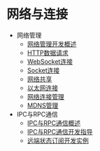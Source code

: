 # 网络与连接

- 网络管理
  - [网络管理开发概述](net-mgmt-overview.md)
  - [HTTP数据请求](http-request.md)
  - [WebSocket连接](websocket-connection.md)
  - [Socket连接](socket-connection.md)
  - [网络共享](net-sharing.md)
  - [以太网连接](net-ethernet.md)
  - [网络连接管理](net-connection-manager.md)
  - [MDNS管理](net-mdns.md)
- IPC与RPC通信
  - [IPC与RPC通信概述](ipc-rpc-overview.md)
  - [IPC与RPC通信开发指导](ipc-rpc-development-guideline.md)
  - [远端状态订阅开发实例](subscribe-remote-state.md)

